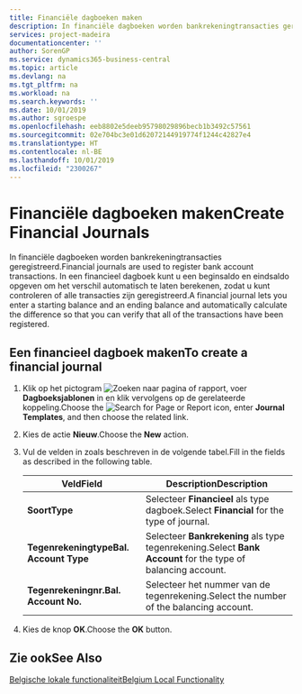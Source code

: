 ```yaml
---
title: Financiële dagboeken maken
description: In financiële dagboeken worden bankrekeningtransacties geregistreerd. In een financieel dagboek kunt u een beginsaldo en eindsaldo opgeven om het verschil automatisch te laten berekenen, zodat u kunt controleren of alle transacties zijn geregistreerd.
services: project-madeira
documentationcenter: ''
author: SorenGP
ms.service: dynamics365-business-central
ms.topic: article
ms.devlang: na
ms.tgt_pltfrm: na
ms.workload: na
ms.search.keywords: ''
ms.date: 10/01/2019
ms.author: sgroespe
ms.openlocfilehash: eeb8802e5deeb95798029896becb1b3492c57561
ms.sourcegitcommit: 02e704bc3e01d62072144919774f1244c42827e4
ms.translationtype: HT
ms.contentlocale: nl-BE
ms.lasthandoff: 10/01/2019
ms.locfileid: "2300267"
---
```

# <a name="create-financial-journals"></a><span data-ttu-id="32858-104">Financiële dagboeken maken</span><span class="sxs-lookup"><span data-stu-id="32858-104">Create Financial Journals</span></span>
<span data-ttu-id="32858-105">In financiële dagboeken worden bankrekeningtransacties geregistreerd.</span><span class="sxs-lookup"><span data-stu-id="32858-105">Financial journals are used to register bank account transactions.</span></span> <span data-ttu-id="32858-106">In een financieel dagboek kunt u een beginsaldo en eindsaldo opgeven om het verschil automatisch te laten berekenen, zodat u kunt controleren of alle transacties zijn geregistreerd.</span><span class="sxs-lookup"><span data-stu-id="32858-106">A financial journal lets you enter a starting balance and an ending balance and automatically calculate the difference so that you can verify that all of the transactions have been registered.</span></span>  

## <a name="to-create-a-financial-journal"></a><span data-ttu-id="32858-107">Een financieel dagboek maken</span><span class="sxs-lookup"><span data-stu-id="32858-107">To create a financial journal</span></span>  

1.  <span data-ttu-id="32858-108">Klik op het pictogram ![Zoeken naar pagina of rapport](../../media/ui-search/search_small.png "pictogram Zoeken naar pagina of rapport"), voer **Dagboeksjablonen** in en klik vervolgens op de gerelateerde koppeling.</span><span class="sxs-lookup"><span data-stu-id="32858-108">Choose the ![Search for Page or Report](../../media/ui-search/search_small.png "Search for Page or Report icon") icon, enter **Journal Templates**, and then choose the related link.</span></span>  
2.  <span data-ttu-id="32858-109">Kies de actie **Nieuw**.</span><span class="sxs-lookup"><span data-stu-id="32858-109">Choose the **New** action.</span></span>  
3.  <span data-ttu-id="32858-110">Vul de velden in zoals beschreven in de volgende tabel.</span><span class="sxs-lookup"><span data-stu-id="32858-110">Fill in the fields as described in the following table.</span></span>  

    |<span data-ttu-id="32858-111">Veld</span><span class="sxs-lookup"><span data-stu-id="32858-111">Field</span></span>|<span data-ttu-id="32858-112">Description</span><span class="sxs-lookup"><span data-stu-id="32858-112">Description</span></span>|  
    |---------------------------------|---------------------------------------|  
    |<span data-ttu-id="32858-113">**Soort**</span><span class="sxs-lookup"><span data-stu-id="32858-113">**Type**</span></span>|<span data-ttu-id="32858-114">Selecteer **Financieel** als type dagboek.</span><span class="sxs-lookup"><span data-stu-id="32858-114">Select **Financial** for the type of journal.</span></span>|  
    |<span data-ttu-id="32858-115">**Tegenrekeningtype**</span><span class="sxs-lookup"><span data-stu-id="32858-115">**Bal. Account Type**</span></span>|<span data-ttu-id="32858-116">Selecteer **Bankrekening** als type tegenrekening.</span><span class="sxs-lookup"><span data-stu-id="32858-116">Select **Bank Account** for the type of balancing account.</span></span>|  
    |<span data-ttu-id="32858-117">**Tegenrekeningnr.**</span><span class="sxs-lookup"><span data-stu-id="32858-117">**Bal. Account No.**</span></span>|<span data-ttu-id="32858-118">Selecteer het nummer van de tegenrekening.</span><span class="sxs-lookup"><span data-stu-id="32858-118">Select the number of the balancing account.</span></span>|  

4.  <span data-ttu-id="32858-119">Kies de knop **OK**.</span><span class="sxs-lookup"><span data-stu-id="32858-119">Choose the **OK** button.</span></span>  

## <a name="see-also"></a><span data-ttu-id="32858-120">Zie ook</span><span class="sxs-lookup"><span data-stu-id="32858-120">See Also</span></span>  
 [<span data-ttu-id="32858-121">Belgische lokale functionaliteit</span><span class="sxs-lookup"><span data-stu-id="32858-121">Belgium Local Functionality</span></span>](belgium-local-functionality.md)
